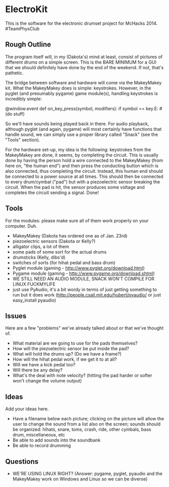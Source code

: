# ElectroKit

This is the software for the electronic drumset project for McHacks 2014. #TeamPhysClub


## Rough Outline

The program itself will, in my (Dakota's) mind at least, consist of pictures of different drums on a simple screen. This is the BARE MINIMUM for a GUI that we should definitely have done by the end of the weekend. If not, that's pathetic.

The bridge between software and hardware will come via the MakeyMakey kit. What the MakeyMakey does is simple: keystrokes. However, in the pyglet (and presumably pygame) game module(s), handling keystrokes is incredibly simple:

@window.event
def on_key_press(symbol, modifiers):
   if symbol == key.E:
      #(do stuff)

So we'll have sounds being played back in there. For audio playback, although pyglet (and again, pygame) will most certainly have functions that handle sound, we can simply use a proper library called "Snack" (see the "Tools" section).

For the hardware set-up, my idea is the following: keystrokes from the MakeyMakey are done, it seems, by completing the circuit. This is usually done by having the person hold a wire connected to the MakeyMakey (from here on, "the human end") and then press the conducting button which is also connected, thus completing the circuit. Instead, this human end should be connected to a power source at all times. This should then be connected to every drum/cymbal ("pad") but with a piezoelectric sensor breaking the circuit. When the pad is hit, the sensor produces some voltage and completes the circuit sending a signal. Done!


## Tools

For the modules: please make sure all of them work properly on your computer. Duh.

- MakeyMakey (Dakota has ordered one as of Jan. 23rd)
- piezoelectric sensors (Dakota or Kelly?)
- alligator clips, a lot of them
- some pads of some sort for the actual drums
- drumsticks (Kelly, dibs'd)
- switches of sorts (for hihat pedal and bass drum)
- Pyglet module (gaming - http://www.pyglet.org/download.html)
- Pygame module (gaming - http://www.pygame.org/download.shtml)
- WE STILL NEED AN AUDIO MODULE, SNACK WON'T COMPILE FOR LINUX FUCKMYLIFE
- just use PyAudio, it's a bit wordy in terms of just getting something to run but it does work (http://people.csail.mit.edu/hubert/pyaudio/ or just easy_install pyaudio)


## Issues

Here are a few "problems" we've already talked about or that we've thought of.

- What material are we going to use for the pads themselves?
- How will the piezoelectric sensor be put inside the pad?
- What will hold the drums up? (Do we have a frame?)
- How will the hihat pedal work, if we get it to at all?
- Will we have a kick pedal too?
- Will there be any delay?
- What's the deal with note velocity? (hitting the pad harder or softer won't change the volume output)


## Ideas

Add your ideas here.
- Have a filename below each picture; clicking on the picture will allow the user to change the sound from a list also on the screen; sounds should be organized: hihats, snare, toms, crash, ride, other cymbals, bass drum, miscellaneous, etc
- Be able to add sounds into the soundbank
- Be able to record drumming

## Questions

- WE'RE USING LINUX RIGHT? (Answer: pygame, pyglet, pyaudio and the MakeyMakey work on Windows and Linux so we can be diverse)